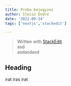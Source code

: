 ```yaml
---
title: Proba bejegyzes
author: Sleisz Endre
date: '2022-09-24'
tags: ['nextjs','stackedit']

---
```


<blockquote>
<p>Written with <a href="https://stackedit.io/">StackEdit</a>.<br>
asd<br>
asdasdasd</p>
</blockquote>
<h2 id="heading">Heading</h2>
<p>irat iras irat</p>

